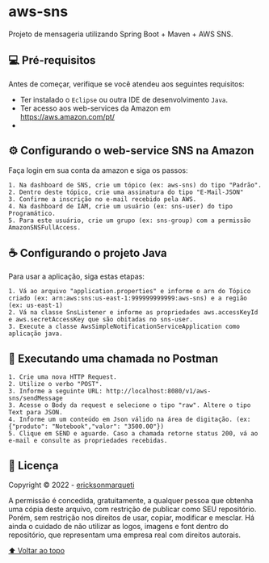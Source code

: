 # aws-sns
Projeto de mensageria utilizando Spring Boot + Maven + AWS SNS.

## 💻 Pré-requisitos

Antes de começar, verifique se você atendeu aos seguintes requisitos:
* Ter instalado o `Eclipse` ou outra IDE de desenvolvimento `Java`.
* Ter acesso aos web-services da Amazon em https://aws.amazon.com/pt/
* 

## ⚙️ Configurando o web-service SNS na Amazon

Faça login em sua conta da amazon e siga os passos:

```
1. Na dashboard de SNS, crie um tópico (ex: aws-sns) do tipo "Padrão".
2. Dentro deste tópico, crie uma assinatura do tipo "E-Mail-JSON"
3. Confirme a inscrição no e-mail recebido pela AWS.
4. Na dashboard de IAM, crie um usuário (ex: sns-user) do tipo Programático.
5. Para este usuário, crie um grupo (ex: sns-group) com a permissão AmazonSNSFullAccess.
```

## ☕ Configurando o projeto Java

Para usar a aplicação, siga estas etapas:

```
1. Vá ao arquivo "application.properties" e informe o arn do Tópico criado (ex: arn:aws:sns:us-east-1:999999999999:aws-sns) e a região (ex: us-east-1)
2. Vá na classe SnsListener e informe as propriedades aws.accessKeyId e aws.secretAccessKey que são obitadas no sns-user.
3. Execute a classe AwsSimpleNotificationServiceApplication como aplicação java.
```

## 🚀 Executando uma chamada no Postman

```
1. Crie uma nova HTTP Request.
2. Utilize o verbo "POST".
3. Informe a seguinte URL: http://localhost:8080/v1/aws-sns/sendMessage
3. Acesse o Body da request e selecione o tipo "raw". Altere o tipo Text para JSON.
4. Informe um um conteúdo em Json válido na área de digitação. (ex: {"produto": "Notebook","valor": "3500.00"})
5. Clique em SEND e aguarde. Caso a chamada retorne status 200, vá ao e-mail e consulte as propriedades recebidas.

```


## 📝 Licença

Copyright © 2022 - [ericksonmarqueti](https://github.com/ericksonmarqueti)

A permissão é concedida, gratuitamente, a qualquer pessoa que obtenha uma cópia deste arquivo, com restrição de publicar como SEU repositório. Porém, sem restrição nos direitos de usar, copiar, modificar e mesclar. Há ainda o cuidado de não utilizar as logos, imagens e font dentro do repositório, que representam uma empresa real com direitos autorais.

[⬆ Voltar ao topo](#aws-sns)<br>
